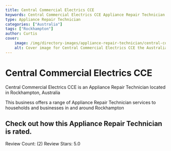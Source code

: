 ```yaml
---
title: Central Commercial Electrics CCE
keywords: Central Commercial Electrics CCE Appliance Repair Technician Rockhampton Australia 
type: Appliance Repair Technician 
categories: ["Australia"]
tags: ["Rockhampton"]
author: Curtis
cover:
    image: /img/directory-images/appliance-repair-technician/central-commercial-electrics-cce.webp
    alt: Cover image for Central Commercial Electrics CCE the Australia based Appliance Repair Technician servicing Rockhampton 
---
```


# Central Commercial Electrics CCE
Central Commercial Electrics CCE is an Appliance Repair Technician located in Rockhampton, Australia

This business offers a range of Appliance Repair Technician services to households and businesses in and around Rockhampton

## Check out how this Appliance Repair Technician is rated.
Review Count: (2)
Review Stars: 5.0
